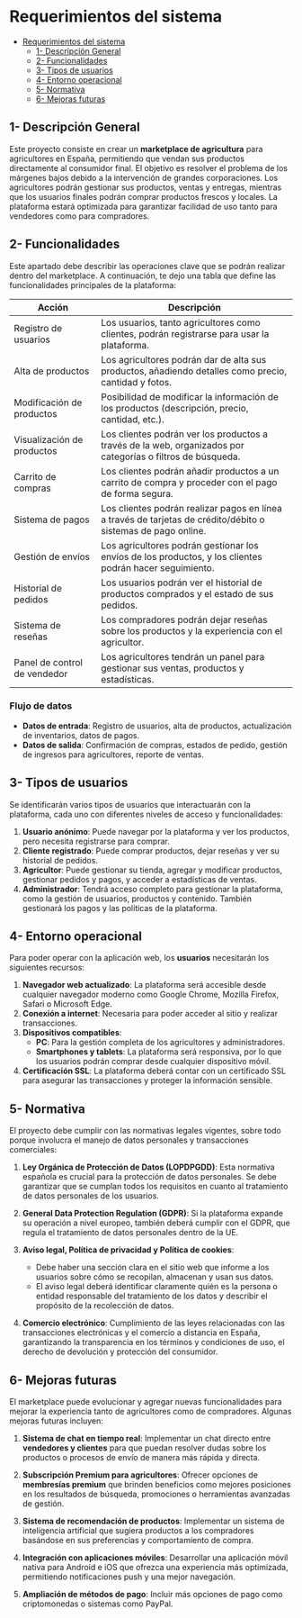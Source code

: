 # Requerimientos del sistema

- [Requerimientos del sistema](#requerimientos-del-sistema)
  - [1- Descripción General](#1--descripción-general)
  - [2- Funcionalidades](#2--funcionalidades)
  - [3- Tipos de usuarios](#3--tipos-de-usuarios)
  - [4- Entorno operacional](#4--entorno-operacional)
  - [5- Normativa](#5--normativa)
  - [6- Mejoras futuras](#6--mejoras-futuras)

## 1- Descripción General

Este proyecto consiste en crear un **marketplace de agricultura** para agricultores en España, permitiendo que vendan sus productos directamente al consumidor final. El objetivo es resolver el problema de los márgenes bajos debido a la intervención de grandes corporaciones. Los agricultores podrán gestionar sus productos, ventas y entregas, mientras que los usuarios finales podrán comprar productos frescos y locales. La plataforma estará optimizada para garantizar facilidad de uso tanto para vendedores como para compradores.

## 2- Funcionalidades

Este apartado debe describir las operaciones clave que se podrán realizar dentro del marketplace. A continuación, te dejo una tabla que define las funcionalidades principales de la plataforma:

| **Acción**                | **Descripción**                                                                                               |
|---------------------------|---------------------------------------------------------------------------------------------------------------|
| Registro de usuarios       | Los usuarios, tanto agricultores como clientes, podrán registrarse para usar la plataforma.                    |
| Alta de productos          | Los agricultores podrán dar de alta sus productos, añadiendo detalles como precio, cantidad y fotos.           |
| Modificación de productos  | Posibilidad de modificar la información de los productos (descripción, precio, cantidad, etc.).                |
| Visualización de productos | Los clientes podrán ver los productos a través de la web, organizados por categorías o filtros de búsqueda.    |
| Carrito de compras         | Los clientes podrán añadir productos a un carrito de compra y proceder con el pago de forma segura.            |
| Sistema de pagos           | Los clientes podrán realizar pagos en línea a través de tarjetas de crédito/débito o sistemas de pago online.  |
| Gestión de envíos          | Los agricultores podrán gestionar los envíos de los productos, y los clientes podrán hacer seguimiento.        |
| Historial de pedidos       | Los usuarios podrán ver el historial de productos comprados y el estado de sus pedidos.                        |
| Sistema de reseñas         | Los compradores podrán dejar reseñas sobre los productos y la experiencia con el agricultor.                   |
| Panel de control de vendedor | Los agricultores tendrán un panel para gestionar sus ventas, productos y estadísticas.                     |

### Flujo de datos
- **Datos de entrada**: Registro de usuarios, alta de productos, actualización de inventarios, datos de pagos.
- **Datos de salida**: Confirmación de compras, estados de pedido, gestión de ingresos para agricultores, reporte de ventas.

## 3- Tipos de usuarios

Se identificarán varios tipos de usuarios que interactuarán con la plataforma, cada uno con diferentes niveles de acceso y funcionalidades:

1. **Usuario anónimo**: Puede navegar por la plataforma y ver los productos, pero necesita registrarse para comprar.
2. **Cliente registrado**: Puede comprar productos, dejar reseñas y ver su historial de pedidos.
3. **Agricultor**: Puede gestionar su tienda, agregar y modificar productos, gestionar pedidos y pagos, y acceder a estadísticas de ventas.
4. **Administrador**: Tendrá acceso completo para gestionar la plataforma, como la gestión de usuarios, productos y contenido. También gestionará los pagos y las políticas de la plataforma.

## 4- Entorno operacional

Para poder operar con la aplicación web, los **usuarios** necesitarán los siguientes recursos:

1. **Navegador web actualizado**: La plataforma será accesible desde cualquier navegador moderno como Google Chrome, Mozilla Firefox, Safari o Microsoft Edge.
2. **Conexión a internet**: Necesaria para poder acceder al sitio y realizar transacciones.
3. **Dispositivos compatibles**:
   - **PC**: Para la gestión completa de los agricultores y administradores.
   - **Smartphones y tablets**: La plataforma será responsiva, por lo que los usuarios podrán comprar desde cualquier dispositivo móvil.
4. **Certificación SSL**: La plataforma deberá contar con un certificado SSL para asegurar las transacciones y proteger la información sensible.

## 5- Normativa

El proyecto debe cumplir con las normativas legales vigentes, sobre todo porque involucra el manejo de datos personales y transacciones comerciales:

1. **Ley Orgánica de Protección de Datos (LOPDPGDD)**: Esta normativa española es crucial para la protección de datos personales. Se debe garantizar que se cumplan todos los requisitos en cuanto al tratamiento de datos personales de los usuarios.
   
2. **General Data Protection Regulation (GDPR)**: Si la plataforma expande su operación a nivel europeo, también deberá cumplir con el GDPR, que regula el tratamiento de datos personales dentro de la UE.

3. **Aviso legal, Política de privacidad y Política de cookies**:
   - Debe haber una sección clara en el sitio web que informe a los usuarios sobre cómo se recopilan, almacenan y usan sus datos.
   - El aviso legal deberá identificar claramente quién es la persona o entidad responsable del tratamiento de los datos y describir el propósito de la recolección de datos.

4. **Comercio electrónico**: Cumplimiento de las leyes relacionadas con las transacciones electrónicas y el comercio a distancia en España, garantizando la transparencia en los términos y condiciones de uso, el derecho de devolución y protección del consumidor.

## 6- Mejoras futuras

El marketplace puede evolucionar y agregar nuevas funcionalidades para mejorar la experiencia tanto de agricultores como de compradores. Algunas mejoras futuras incluyen:

1. **Sistema de chat en tiempo real**: Implementar un chat directo entre **vendedores y clientes** para que puedan resolver dudas sobre los productos o procesos de envío de manera más rápida y directa.
   
2. **Subscripción Premium para agricultores**: Ofrecer opciones de **membresías premium** que brinden beneficios como mejores posiciones en los resultados de búsqueda, promociones o herramientas avanzadas de gestión.

3. **Sistema de recomendación de productos**: Implementar un sistema de inteligencia artificial que sugiera productos a los compradores basándose en sus preferencias y comportamiento de compra.

4. **Integración con aplicaciones móviles**: Desarrollar una aplicación móvil nativa para Android e iOS que ofrezca una experiencia más optimizada, permitiendo notificaciones push y una mejor navegación.

5. **Ampliación de métodos de pago**: Incluir más opciones de pago como criptomonedas o sistemas como PayPal.
